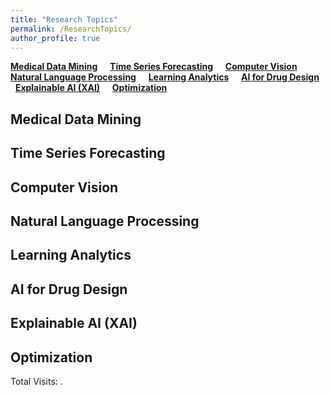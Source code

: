 ```yaml
---
title: "Research Topics"
permalink: /ResearchTopics/
author_profile: true
---
```


**[Medical Data Mining](#fau)** &nbsp; &nbsp; **[Time Series Forecasting](#rau)** &nbsp; &nbsp; **[Computer Vision](#cau)** &nbsp; &nbsp;   **[Natural Language Processing](#cau)** &nbsp; &nbsp; **[Learning Analytics](#cau)** &nbsp; &nbsp; **[AI for Drug Design](#cau)** &nbsp; &nbsp; **[Explainable AI (XAI)](#cau)** &nbsp; &nbsp; **[Optimization](#cau)** &nbsp; &nbsp;


<h2 id="fau">
Medical Data Mining
</h2>


<h2 id="rau">
Time Series Forecasting
</h2>


<h2 id="cau">
Computer Vision
</h2>

<h2 id="cau">
Natural Language Processing
</h2>


<h2 id="fau">
Learning Analytics
</h2>



<h2 id="rau">
AI for Drug Design
</h2>


<h2 id="cau">
Explainable AI (XAI)
</h2>


<h2 id="fau">
Optimization
</h2>



<script async src="https://npm.elemecdn.com/penndu@1.0.0/bsz.js"></script>
<span id="busuanzi_container_site_pv">Total Visits: <span id="busuanzi_value_site_pv"></span>.</span>

